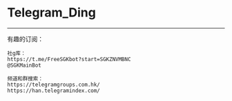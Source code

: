 # Telegram_Ding

---

有趣的订阅：

```
社g库：
https://t.me/FreeSGKbot?start=SGKZNVMBNC
@SGKMainBot

频道和群搜索：
https://telegramgroups.com.hk/
https://han.telegramindex.com/

```

